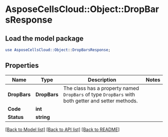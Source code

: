 # AsposeCellsCloud::Object::DropBarsResponse 

## Load the model package
```perl
use AsposeCellsCloud::Object::DropBarsResponse;
```

## Properties
Name | Type | Description | Notes
------------ | ------------- | ------------- | -------------
**DropBars** | **DropBars** | The class has a property named `DropBars` of type `DropBars` with both getter and setter methods. |
**Code** | **int** |  |
**Status** | **string** |  |  

[[Back to Model list]](../README.md#documentation-for-models) [[Back to API list]](../README.md#documentation-for-api-endpoints) [[Back to README]](../README.md)

